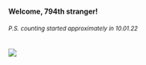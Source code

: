 #### Welcome, 794th stranger!

###### <sup>P.S. counting started approximately in 10.01.22</sup>

<img src="https://kraftwerk28.pp.ua/vcnt.png"></img>
